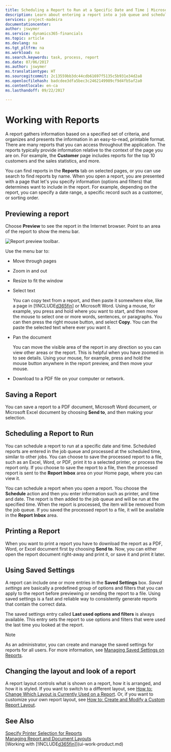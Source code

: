 ```yaml
---
title: Scheduling a Report to Run at a Specific Date and Time | Microsoft Docs
description: Learn about entering a report into a job queue and scheduling it to be processed at a specific date and time.
services: project-madeira
documentationcenter: 
author: jswymer
ms.service: dynamics365-financials
ms.topic: article
ms.devlang: na
ms.tgt_pltfrm: na
ms.workload: na
ms.search.keywords: task, process, report
ms.date: 07/06/2017
ms.author: jswymer
ms.translationtype: HT
ms.sourcegitcommit: 2c13559bb3dc44cdb61697f5135c5b931e34d2a8
ms.openlocfilehash: badcdee3dfa5bec3c2462149989cf9d4fb5af2a0
ms.contentlocale: en-ca
ms.lasthandoff: 09/22/2017

---
```

# <a name="working-with-reports"></a>Working with Reports
A report gathers information based on a specified set of criteria, and organizes and presents the information in an easy-to-read, printable format. There are many reports that you can access throughout the application. The reports typically provide information relative to the context of the page you are on. For example, the **Customer** page includes reports for the top 10 customers and the sales statistics, and more.

You can find reports in the **Reports** tab on selected pages, or you can use search to find reports by name. When you open a report, you are presented with a page that let's you specify information (options and filters) that determines want to include in the report. For example, depending on the report, you can specify a date range, a specific record such as a customer, or sorting order.

## <a name="previewing-a-report"></a>Previewing a report
Choose **Preview** to see the report in the Internet browser. Point to an area of the report to show the menu bar.  

![Report preview toolbar](media/report_viewer.png "Report preview toolbar").

Use the menu bar to:

-   Move through pages
-   Zoom in and out
-   Resize to fit the window
-   Select text

    You can copy text from a report, and then paste it somewhere else, like a page in [!INCLUDE[d365fin](includes/d365fin_md.md)] or Microsoft Word.  Using a mouse, for example, you press and hold where you want to start, and then move the mouse to select one or more words, sentences, or paragraphs. You can then press the right mouse button, and select **Copy**. You can the paste the selected text where ever you want it.
-   Pan the document

    You can move the visible area of the report in any direction so you can view other areas or the report. This is helpful when you have zoomed in to see details.  Using your mouse, for example, press and hold the mouse button anywhere in the report preview, and then move your mouse.

-   Download to a PDF file on your computer or network.


## <a name="saving-a-report"></a>Saving a Report
You can save a report to a PDF document, Microsoft Word document, or Microsoft Excel document by choosing **Send to**, and then making your selection. 

## <a name="ScheduleReport"></a> Scheduling a Report to Run
You can schedule a report to run at a specific date and time. Scheduled reports are entered in the job queue and processed at the scheduled time, similar to other jobs. You can choose to save the processed report to a file, such as an Excel, Word, or PDF, print it to a selected printer, or process the report only. If you choose to save the report to a file, then the processed report is sent to the **Report Inbox** area on your Home page, where you can view it.

You can schedule a report when you open a report. You choose the **Schedule** action and then you enter information such as printer, and time and date. The report is then added to the job queue and will be run at the specified time. When the report is processed, the item will be removed from the job queue. If you saved the processed report to a file, it will be available in the **Report Inbox** area.

## <a name="PrintReport"></a>Printing a Report
When you want to print a report you have to download the report as a PDF, Word, or Excel document first by choosing **Send to**. Now, you can either open the report document right-away and print it, or save it and print it later.

## <a name="using-saved-settings"></a>Using Saved Settings
A report can include one or more entries in the **Saved Settings** box. *Saved settings* are basically a predefined group of options and filters that you can apply to the report before previewing or sending the report to a file. Using saved settings is a fast and reliable way to consistently generate reports that contain the correct data.

The saved settings entry called **Last used options and filters** is always available. This entry sets the report to use options and filters that were used the last time you looked at the report.

>[!NOTE]
>As an administrator, you can create and manage the saved settings for reports for all users. For more information, see [Managing Saved Settings on Reports](reports-saving-reusing-settings.md).

## <a name="changing-the-layout-and-look-of-a-report"></a>Changing the layout and look of a report
A report layout controls what is shown on a report, how it is arranged, and how it is styled. If you want to switch to a different layout, see [How to: Change Which Layout is Currently Used on a Report](ui-how-change-layout-currently-used-report.md). Or, if you want to customize your own report layout, see [How to: Create and Modify a Custom Report Layout](ui-how-create-custom-report-layout.md).

## <a name="see-also"></a>See Also
[Specify Printer Selection for Reports](ui-specify-printer-selection-reports.md)  
[Managing Report and Document Layouts](ui-manage-report-layouts.md)  
[Working with [!INCLUDE[d365fin](includes/d365fin_md.md)]](ui-work-product.md)

